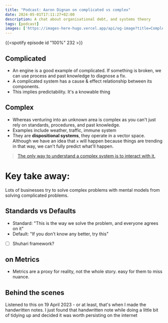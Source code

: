 ```yaml
---
title: "Podcast: Aaron Dignan on complicated vs complex"
date: 2024-05-01T17:11:27+02:00
description: A chat about organisational debt, and systems theory
tags: [podcast]
images: ['https://images-here-hugo.vercel.app/api/og-image?title=Complex+vs+Complicated']
---
```


{{<spotify episode id "100%" 232 >}}

## Complicated
- An engine is a good example of complicated.
If something is broken, we can use process and past 
knowledge to diagnose a fix.
 - A complicated system has a cause & effect relationship between its components.
 - This implies predictability. It's a knowable thing

## Complex
- Whereas venturing into an unknown area is complex 
as you can't just rely on standards, procedures, and 
past knowledge.
- Examples include weather, traffic, immune system
- They are **dispositional systems**, they operate in a vector space. Although we have 
an idea that `x` will happen because things are trending in that way, we can't fully predict what'll happen.

> [The only way to understand a complex system is to interact with it.](https://youtu.be/uOiP4mJwqE0?si=lgisZje8KkqQkXs7&t=760)

# Key take away:
Lots of businesses try to solve
complex problems with mental models from solving 
complicated problems.


## Standards vs Defaults
- Standard: "This is the way we solve the problem, and everyone agrees on it"
- Default: "If you don't know any better, try this"
- [ ] Shuhari framework?

## on Metrics

- Metrics are a proxy for reality, not the whole story.
easy for them to miss nuance.

## Behind the scenes
Listened to this on 19 April 2023 - or at least, that's when I made the handwritten notes.
I just found that handwritten note while doing a little bit of tidying up and decided it was worth persisting on the internet


